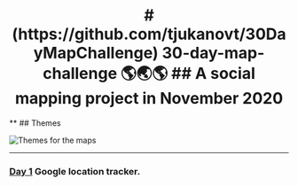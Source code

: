 <h1 align="center">
# (https://github.com/tjukanovt/30DayMapChallenge) 30-day-map-challenge 🌎🌏🌎
## A social mapping project in November 2020
</h1>
**
## Themes

![Themes for the maps](https://raw.githubusercontent.com/tjukanovt/30DayMapChallenge/master/images/map_challenge_themes_2020.jpg)

***
### [Day 1](https://github.com/surbhi-bh/30-day-map-challenge/blob/main/VIZ/day1_points_googlelocation.png) Google location tracker.
